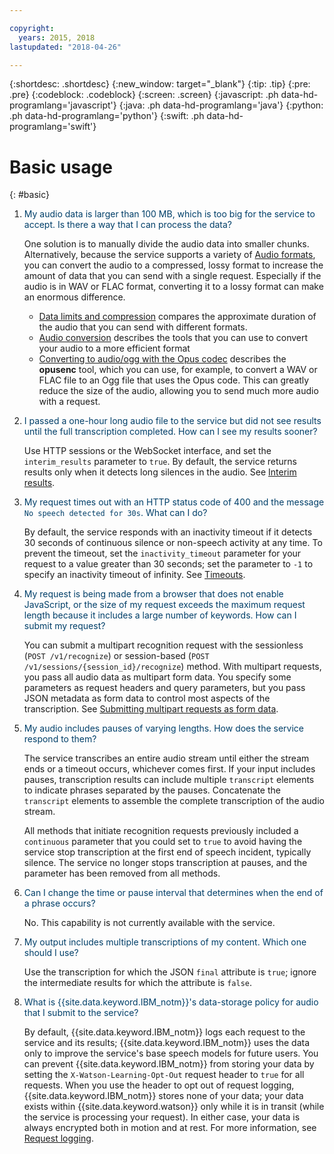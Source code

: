 ```yaml
---

copyright:
  years: 2015, 2018
lastupdated: "2018-04-26"

---
```


{:shortdesc: .shortdesc}
{:new_window: target="_blank"}
{:tip: .tip}
{:pre: .pre}
{:codeblock: .codeblock}
{:screen: .screen}
{:javascript: .ph data-hd-programlang='javascript'}
{:java: .ph data-hd-programlang='java'}
{:python: .ph data-hd-programlang='python'}
{:swift: .ph data-hd-programlang='swift'}

# Basic usage
{: #basic}

1.  <span style="color:#003F69">My audio data is larger than 100 MB, which is too big for the service to accept. Is there a way that I can process the data?</span>

    One solution is to manually divide the audio data into smaller chunks. Alternatively, because the service supports a variety of [Audio formats](/docs/services/speech-to-text/audio-formats.html), you can convert the audio to a compressed, lossy format to increase the amount of data that you can send with a single request. Especially if the audio is in WAV or FLAC format, converting it to a lossy format can make an enormous difference.

    -   [Data limits and compression](/docs/services/speech-to-text/audio-formats.html#limits) compares the approximate duration of the audio that you can send with different formats.
    -   [Audio conversion](/docs/services/speech-to-text/audio-formats.html#conversion) describes the tools that you can use to convert your audio to a more efficient format
    -   [Converting to audio/ogg with the Opus codec](/docs/services/speech-to-text/audio-formats.html#conversionOgg) describes the **opusenc** tool, which you can use, for example, to convert a WAV or FLAC file to an Ogg file that uses the Opus code. This can greatly reduce the size of the audio, allowing you to send much more audio with a request.

1.  <span style="color:#003F69">I passed a one-hour long audio file to the service but did not see results until the full transcription completed. How can I see my results sooner?</span>

    Use HTTP sessions or the WebSocket interface, and set the `interim_results` parameter to `true`. By default, the service returns results only when it detects long silences in the audio. See [Interim results](/docs/services/speech-to-text/output.html#interim).

1.  <span style="color:#003F69">My request times out with an HTTP status code of 400 and the message `No speech detected for 30s`. What can I do?</span>

    By default, the service responds with an inactivity timeout if it detects 30 seconds of continuous silence or non-speech activity at any time. To prevent the timeout, set the `inactivity_timeout` parameter for your request to a value greater than 30 seconds; set the parameter to `-1` to specify an inactivity timeout of infinity. See [Timeouts](/docs/services/speech-to-text/input.html#timeouts).

1.  <span style="color:#003F69">My request is being made from a browser that does not enable JavaScript, or the size of my request exceeds the maximum request length because it includes a large number of keywords. How can I submit my request?</span>

    You can submit a multipart recognition request with the sessionless (`POST /v1/recognize`) or session-based (`POST /v1/sessions/{session_id}/recognize`) method. With multipart requests, you pass all audio data as multipart form data. You specify some parameters as request headers and query parameters, but you pass JSON metadata as form data to control most aspects of the transcription. See [Submitting multipart requests as form data](/docs/services/speech-to-text/http.html#HTTP-multi).

1.  <span style="color:#003F69">My audio includes pauses of varying lengths. How does the service respond to them?</span>

    The service transcribes an entire audio stream until either the stream ends or a timeout occurs, whichever comes first. If your input includes pauses, transcription results can include multiple `transcript` elements to indicate phrases separated by the pauses. Concatenate the `transcript` elements to assemble the complete transcription of the audio stream.

    All methods that initiate recognition requests previously included a `continuous` parameter that you could set to `true` to avoid having the service stop transcription at the first end of speech incident, typically silence. The service no longer stops transcription at pauses, and the parameter has been removed from all methods.

1.  <span style="color:#003F69">Can I change the time or pause interval that determines when the end of a phrase occurs?</span>

    No. This capability is not currently available with the service.

1.  <span style="color:#003F69">My output includes multiple transcriptions of my content. Which one should I use?</span>

    Use the transcription for which the JSON `final` attribute is `true`; ignore the intermediate results for which the attribute is `false`.

1.  <span style="color:#003F69">What is {{site.data.keyword.IBM_notm}}'s data-storage policy for audio that I submit to the service?</span>

    By default, {{site.data.keyword.IBM_notm}} logs each request to the service and its results; {{site.data.keyword.IBM_notm}} uses the data only to improve the service's base speech models for future users. You can prevent {{site.data.keyword.IBM_notm}} from storing your data by setting the `X-Watson-Learning-Opt-Out` request header to `true` for all requests. When you use the header to opt out of request logging, {{site.data.keyword.IBM_notm}} stores none of your data; your data exists within {{site.data.keyword.watson}} only while it is in transit (while the service is processing your request). In either case, your data is always encrypted both in motion and at rest. For more information, see [Request logging](/docs/services/speech-to-text/input.html#logging).
